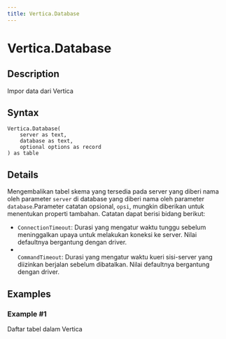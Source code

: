 ```yaml
---
title: Vertica.Database
---
```


# Vertica.Database


## Description

Impor data dari Vertica


## Syntax

```powerquery
Vertica.Database(
    server as text,
    database as text,
    optional options as record
) as table
```


## Details

Mengembalikan tabel skema yang tersedia pada server yang diberi nama oleh parameter <code>server</code> di database yang diberi nama oleh parameter <code>database</code>.Parameter catatan opsional, <code>opsi</code>, mungkin diberikan untuk menentukan properti tambahan. Catatan dapat berisi bidang berikut:<ul>    <li><code>ConnectionTimeout</code>: Durasi yang mengatur waktu tunggu sebelum meninggalkan upaya untuk melakukan koneksi ke server. Nilai defaultnya bergantung dengan driver.</li>    <li><code> CommandTimeout</code>: Durasi yang mengatur waktu kueri sisi-server yang diizinkan berjalan sebelum dibatalkan. Nilai defaultnya bergantung dengan driver.</li></ul>


## Examples

### Example #1 
Daftar tabel dalam Vertica
```powerquery

```



